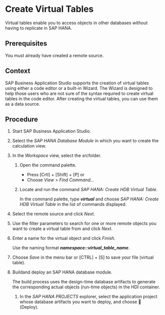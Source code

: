 <!-- loio00340d4ede0a43ceb0a67f36bbc46a3a -->

<link rel="stylesheet" type="text/css" href="../css/sap-icons.css"/>

# Create Virtual Tables

Virtual tables enable you to access objects in other databases without having to replicate in SAP HANA.



<a name="loio00340d4ede0a43ceb0a67f36bbc46a3a__prereq_qrw_sym_bhb"/>

## Prerequisites

You must already have created a remote source.



## Context

SAP Business Application Studio supports the creation of virtual tables using either a code editor or a built-in Wizard. The Wizard is designed to help those users who are not sure of the syntax required to create virtual tables in the code editor. After creating the virtual tables, you can use them as a data source.



## Procedure

1.  Start SAP Business Application Studio.

2.  Select the *SAP HANA Database Module* in which you want to create the calculation view.

3.  In the *Workspace* view, select the *src*folder.

    1.  Open the command palette.

        -   Press  [Crtl\] + [Shift\] + [P\]  or
        -   Choose *View* \> *Find Command...*

    2.  Locate and run the command *SAP HANA: Create HDB Virtual Table*.

        In the command palette, type ***virtual*** and choose *SAP HANA: Create HDB Virtual Table* in the list of commands displayed.


4.  Select the remote source and click *Next*.

5.  Use the filter parameters to search for one or more remote objects you want to create a virtual table from and click *Next*.

6.  Enter a name for the virtual object and click *Finish*.

    Use the naming format ***namespace::virtual\_table\_name***.

7.  Choose *Save* in the menu bar or  [CTRL\] + [S\] to save your file \(virtual table\).

8.  Buildand deploy an SAP HANA database module.

    The build process uses the design-time database artifacts to generate the corresponding actual objects \(run-time objects\) in the HDI container.

    1.  In the *SAP HANA PROJECTS* explorer, select the application project whose database artifacts you want to deploy, and choose <span class="FPA-icons"></span> \(Deploy\).



